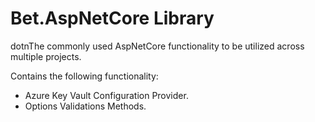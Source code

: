 # Bet.AspNetCore Library

dotnThe commonly used AspNetCore functionality to be utilized across multiple projects.

Contains the following functionality:

- Azure Key Vault Configuration Provider.
- Options Validations Methods.

